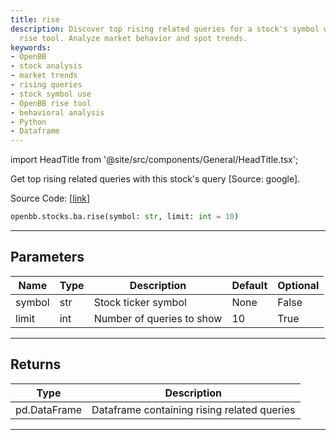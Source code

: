 ```yaml
---
title: rise
description: Discover top rising related queries for a stock's symbol with the OpenBB
  rise tool. Analyze market behavior and spot trends.
keywords:
- OpenBB
- stock analysis
- market trends
- rising queries
- stock symbol use
- OpenBB rise tool
- behavioral analysis
- Python
- Dataframe
---
```


import HeadTitle from '@site/src/components/General/HeadTitle.tsx';

<HeadTitle title="rise - Ba - Stocks - Reference | OpenBB SDK Docs" />

Get top rising related queries with this stock's query [Source: google].

Source Code: [[link](https://github.com/OpenBB-finance/OpenBBTerminal/tree/main/openbb_terminal/common/behavioural_analysis/google_model.py#L106)]

```python
openbb.stocks.ba.rise(symbol: str, limit: int = 10)
```

---

## Parameters

| Name | Type | Description | Default | Optional |
| ---- | ---- | ----------- | ------- | -------- |
| symbol | str | Stock ticker symbol | None | False |
| limit | int | Number of queries to show | 10 | True |


---

## Returns

| Type | Description |
| ---- | ----------- |
| pd.DataFrame | Dataframe containing rising related queries |
---
